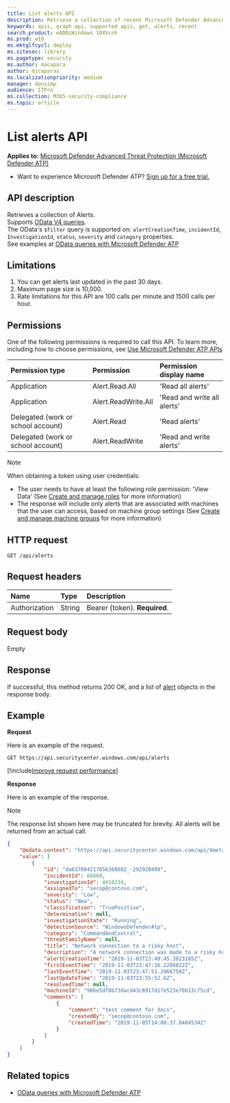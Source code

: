 ```yaml
---
title: List alerts API
description: Retrieve a collection of recent Microsoft Defender Advanced Threat Protection (Microsoft Defender ATP) alerts.
keywords: apis, graph api, supported apis, get, alerts, recent
search.product: eADQiWindows 10XVcnh
ms.prod: w10
ms.mktglfcycl: deploy
ms.sitesec: library
ms.pagetype: security
ms.author: macapara
author: mjcaparas
ms.localizationpriority: medium
manager: dansimp
audience: ITPro
ms.collection: M365-security-compliance 
ms.topic: article
---
```


# List alerts API

**Applies to:** [Microsoft Defender Advanced Threat Protection (Microsoft Defender ATP)](https://go.microsoft.com/fwlink/p/?linkid=2069559)

- Want to experience Microsoft Defender ATP? [Sign up for a free trial.](https://www.microsoft.com/microsoft-365/windows/microsoft-defender-atp?ocid=docs-wdatp-exposedapis-abovefoldlink) 

## API description
Retrieves a collection of Alerts.
<br>Supports [OData V4 queries](https://www.odata.org/documentation/).
<br>The OData's ```$filter``` query is supported on: ```alertCreationTime```, ```incidentId```, ```InvestigationId```, ```status```, ```severity``` and ```category``` properties.
<br>See examples at [OData queries with Microsoft Defender ATP](exposed-apis-odata-samples.md)


## Limitations
1. You can get alerts last updated in the past 30 days.
2. Maximum page size is 10,000.
3. Rate limitations for this API are 100 calls per minute and 1500 calls per hour. 


## Permissions
One of the following permissions is required to call this API. To learn more, including how to choose permissions, see [Use Microsoft Defender ATP APIs](apis-intro.md)

Permission type |	Permission	|	Permission display name
:---|:---|:---
Application |	Alert.Read.All |	'Read all alerts'
Application |	Alert.ReadWrite.All |	'Read and write all alerts'
Delegated (work or school account) | Alert.Read | 'Read alerts'
Delegated (work or school account) | Alert.ReadWrite | 'Read and write alerts'

>[!Note]
> When obtaining a token using user credentials:
>- The user needs to have at least the following role permission: 'View Data' (See [Create and manage roles](user-roles.md) for more information)
>- The response will include only alerts that are associated with machines that the user can access, based on machine group settings (See [Create and manage machine groups](machine-groups.md) for more information)

## HTTP request
```
GET /api/alerts
```

## Request headers

Name | Type | Description
:---|:---|:---
Authorization | String | Bearer {token}. **Required**.


## Request body
Empty

## Response
If successful, this method returns 200 OK, and a list of [alert](alerts.md) objects in the response body.


## Example

**Request**

Here is an example of the request.

```
GET https://api.securitycenter.windows.com/api/alerts
```

[!include[Improve request performance](../../includes/improve-request-performance.md)]


**Response**

Here is an example of the response.

>[!NOTE]
>The response list shown here may be truncated for brevity. All alerts will be returned from an actual call.


```json
{
    "@odata.context": "https://api.securitycenter.windows.com/api/$metadata#Alerts",
    "value": [
        {
            "id": "da637084217856368682_-292920499",
			"incidentId": 66860,
			"investigationId": 4416234,
			"assignedTo": "secop@contoso.com",
			"severity": "Low",
			"status": "New",
			"classification": "TruePositive",
			"determination": null,
			"investigationState": "Running",
			"detectionSource": "WindowsDefenderAtp",
			"category": "CommandAndControl",
			"threatFamilyName": null,
			"title": "Network connection to a risky host",
			"description": "A network connection was made to a risky host which has exhibited malicious activity.",
			"alertCreationTime": "2019-11-03T23:49:45.3823185Z",
			"firstEventTime": "2019-11-03T23:47:16.2288822Z",
			"lastEventTime": "2019-11-03T23:47:51.2966758Z",
			"lastUpdateTime": "2019-11-03T23:55:52.6Z",
			"resolvedTime": null,
			"machineId": "986e5df8b73dacd43c8917d17e523e76b13c75cd",
			"comments": [
				{
					"comment": "test comment for docs",
					"createdBy": "secop@contoso.com",
					"createdTime": "2019-11-05T14:08:37.8404534Z"
				}
			]
		}
	]
}
```

## Related topics
- [OData queries with Microsoft Defender ATP](exposed-apis-odata-samples.md)
